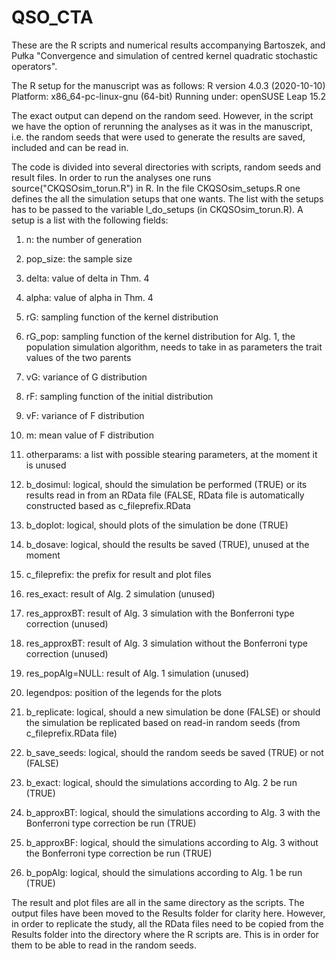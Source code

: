 # QSO_CTA

These are the R scripts and numerical results accompanying Bartoszek, and Pułka "Convergence and simulation of centred kernel quadratic stochastic operators".

The R setup for the manuscript was as follows: R version  4.0.3 (2020-10-10) Platform: x86_64-pc-linux-gnu (64-bit) Running under: openSUSE Leap 15.2

The exact output can depend on the random seed. However, in the script we have the option of rerunning the analyses as it was in the manuscript, i.e. the random seeds that were used to generate the results are saved, included and can be read in. 

The code is divided into several directories with scripts, random seeds and result files.
In order to run the analyses one runs source("CKQSOsim_torun.R") in R. In the file CKQSOsim_setups.R one defines the all the simulation setups that one wants. The list with the setups has to be passed to the variable l_do_setups (in CKQSOsim_torun.R). A setup is a list with the following fields:

1) n: the number of generation

2) pop_size: the sample size

3) delta: value of delta in Thm. 4

4) alpha: value of alpha in Thm. 4

5) rG: sampling function of the kernel distribution

6) rG_pop: sampling function of the kernel distribution for Alg. 1, the population simulation algorithm, needs to take in as parameters the trait values of the two parents

7) vG: variance of G distribution

8) rF: sampling function of the initial distribution

9) vF: variance of F distribution

10) m: mean value of F distribution

11) otherparams: a list with possible stearing parameters, at the moment it is unused

12) b_dosimul: logical, should the simulation be performed (TRUE) or its results read in from an RData file (FALSE, RData file is automatically constructed based as c_fileprefix.RData

13) b_doplot: logical, should plots of the simulation be done (TRUE)

14) b_dosave: logical, should the results be saved (TRUE), unused at the moment

15) c_fileprefix: the prefix for result and plot files

16) res_exact: result of Alg. 2 simulation (unused)

17) res_approxBT: result of Alg. 3 simulation with the Bonferroni type correction (unused)

18) res_approxBT: result of Alg. 3 simulation without the Bonferroni type correction (unused)

19) res_popAlg=NULL: result of Alg. 1 simulation (unused)

20) legendpos: position of the legends for the plots 

21) b_replicate: logical, should a new simulation be done (FALSE) or should the simulation be replicated based on read-in random seeds (from c_fileprefix.RData file)

22) b_save_seeds: logical, should the random seeds be saved (TRUE) or not (FALSE)

23) b_exact: logical, should the simulations according to Alg. 2 be run (TRUE)

24) b_approxBT: logical, should the simulations according to Alg. 3  with the Bonferroni type correction be run (TRUE)

25) b_approxBF: logical, should the simulations according to Alg. 3  without the Bonferroni type correction be run (TRUE)

26) b_popAlg: logical, should the simulations according to Alg. 1 be run (TRUE)

The result and plot files are all in the same directory as the scripts. The output files have been moved to the Results folder for clarity here. However, in order to replicate the study, all the RData files need to be copied from the Results folder into the directory where the R scripts are. This is in order for them to be able to read in the random seeds.

